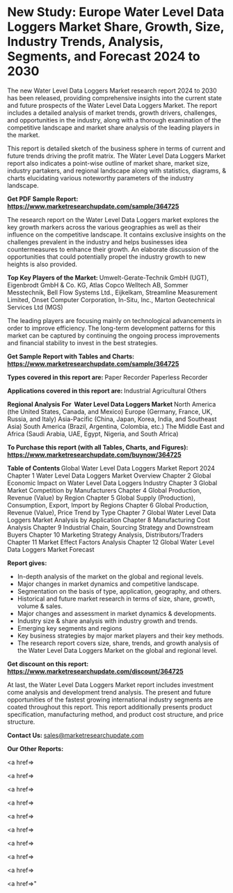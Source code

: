 # New Study: Europe Water Level Data Loggers Market Share, Growth, Size, Industry Trends, Analysis, Segments, and Forecast 2024 to 2030

The new Water Level Data Loggers Market research report 2024 to 2030 has been released, providing comprehensive insights into the current state and future prospects of the Water Level Data Loggers Market. The report includes a detailed analysis of market trends, growth drivers, challenges, and opportunities in the industry, along with a thorough examination of the competitive landscape and market share analysis of the leading players in the market.

This report is detailed sketch of the business sphere in terms of current and future trends driving the profit matrix. The Water Level Data Loggers Market report also indicates a point-wise outline of market share, market size, industry partakers, and regional landscape along with statistics, diagrams, &amp; charts elucidating various noteworthy parameters of the industry landscape.

<strong><b>Get PDF Sample Report: <a href=https://www.marketresearchupdate.com/sample/364725>https://www.marketresearchupdate.com/sample/364725</a></b></strong>

The research report on the Water Level Data Loggers market explores the key growth markers across the various geographies as well as their influence on the competitive landscape. It contains exclusive insights on the challenges prevalent in the industry and helps businesses idea countermeasures to enhance their growth. An elaborate discussion of the opportunities that could potentially propel the industry growth to new heights is also provided.

<strong><b>Top Key Players of the Market:
</b></strong>Umwelt-Gerate-Technik GmbH (UGT), Eigenbrodt GmbH & Co. KG, Atlas Copco Welltech AB, Sommer Messtechnik, Bell Flow Systems Ltd., Eijkelkam, Streamline Measurement Limited, Onset Computer Corporation, In-Situ, Inc., Marton Geotechnical Services Ltd (MGS)<strong><b>
</b></strong>

The leading players are focusing mainly on technological advancements in order to improve efficiency. The long-term development patterns for this market can be captured by continuing the ongoing process improvements and financial stability to invest in the best strategies.

<strong><b>Get Sample Report with Tables and Charts: <a href=https://www.marketresearchupdate.com/sample/364725>https://www.marketresearchupdate.com/sample/364725</a></b></strong>

<strong><b>Types covered in this report are:
</b></strong>Paper Recorder
Paperless Recorder<strong><b>
</b></strong>

<strong><b>Applications covered in this report are:
</b></strong>Industrial
Agricultural
Others<strong><b>
</b></strong>

<strong><b>Regional Analysis For  Water Level Data Loggers Market</b></strong><strong><b>
</b></strong>North America (the United States, Canada, and Mexico)
Europe (Germany, France, UK, Russia, and Italy)
Asia-Pacific (China, Japan, Korea, India, and Southeast Asia)
South America (Brazil, Argentina, Colombia, etc.)
The Middle East and Africa (Saudi Arabia, UAE, Egypt, Nigeria, and South Africa)

<strong><b>To Purchase this report (with all Tables, Charts, and Figures): <a href=https://www.marketresearchupdate.com/buynow/364725>https://www.marketresearchupdate.com/buynow/364725</a></b></strong>

<strong><b>Table of Contents</b></strong><strong><b>
</b></strong>Global Water Level Data Loggers Market Report 2024
Chapter 1 Water Level Data Loggers Market Overview
Chapter 2 Global Economic Impact on Water Level Data Loggers Industry
Chapter 3 Global Market Competition by Manufacturers
Chapter 4 Global Production, Revenue (Value) by Region
Chapter 5 Global Supply (Production), Consumption, Export, Import by Regions
Chapter 6 Global Production, Revenue (Value), Price Trend by Type
Chapter 7 Global Water Level Data Loggers Market Analysis by Application
Chapter 8 Manufacturing Cost Analysis
Chapter 9 Industrial Chain, Sourcing Strategy and Downstream Buyers
Chapter 10 Marketing Strategy Analysis, Distributors/Traders
Chapter 11 Market Effect Factors Analysis
Chapter 12 Global Water Level Data Loggers Market Forecast

<strong><b>Report gives:</b></strong>

- In-depth analysis of the market on the global and regional levels.
- Major changes in market dynamics and competitive landscape.
- Segmentation on the basis of type, application, geography, and others.
- Historical and future market research in terms of size, share, growth, volume &amp; sales.
- Major changes and assessment in market dynamics &amp; developments.
- Industry size &amp; share analysis with industry growth and trends.
- Emerging key segments and regions
- Key business strategies by major market players and their key methods.
- The research report covers size, share, trends, and growth analysis of the Water Level Data Loggers Market on the global and regional level.

<strong><b>Get discount on this report: <a href=https://www.marketresearchupdate.com/discount/364725>https://www.marketresearchupdate.com/discount/364725</a></b></strong>

At last, the Water Level Data Loggers Market report includes investment come analysis and development trend analysis. The present and future opportunities of the fastest growing international industry segments are coated throughout this report. This report additionally presents product specification, manufacturing method, and product cost structure, and price structure.

<strong><b>Contact Us:
</b></strong>sales@marketresearchupdate.com

<strong>Our Other Reports:</strong>

<a href=></a>

<a href=></a>

<a href=></a>

<a href=></a>

<a href=></a>

<a href=></a>

<a href=></a>

<a href=></a>

<a href=></a>

<a href=></a>"
